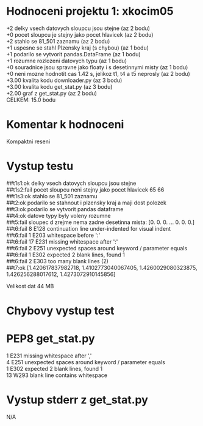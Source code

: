 Hodnoceni projektu 1: xkocim05
================================================================================
+2 delky vsech datovych sloupcu jsou stejne (az 2 bodu) <br/>
+0 pocet sloupcu je stejny jako pocet hlavicek (az 2 bodu) <br/>
+2 stahlo se 81_501 zaznamu (az 2 bodu) <br/>
+1 uspesne se stahl Plzensky kraj (s chybou) (az 1 bodu) <br/>
+1 podarilo se vytvorit pandas.DataFrame (az 1 bodu) <br/>
+1 rozumne rozlozeni datovych typu (az 1 bodu) <br/>
+0 souradnice jsou spravne jako floaty i s desetinnymi misty (az 1 bodu) <br/>
+0 neni mozne hodnotit cas 1.42 s, jelikoz t1, t4 a t5 neprosly (az 2 bodu) <br/>
+3.00 kvalita kodu downloader.py (az 3 bodu) <br/>
+3.00 kvalita kodu get_stat.py (az 3 bodu) <br/>
+2.00 graf z get_stat.py (az 2 bodu) <br/>
CELKEM: 15.0 bodu <br/>

Komentar k hodnoceni
================================================================================
Kompaktni reseni <br/>

Vystup testu
================================================================================
##t1s1:ok delky vsech datovych sloupcu jsou stejne <br/>
##t1s2:fail pocet sloupcu neni stejny jako pocet hlavicek 65 66 <br/>
##t1s3:ok stahlo se 81_501 zaznamu <br/>
##t2:ok podarilo se stahnout i plzensky kraj a maji dost polozek <br/>
##t3:ok podarilo se vytvorit pandas dataframe <br/>
##t4:ok datove typy byly voleny rozumne <br/>
##t5:fail sloupec d zrejme nema zadne desetinna mista:  [0. 0. 0. ... 0. 0. 0.] <br/>
##t6:fail  8       E128 continuation line under-indented for visual indent <br/>
##t6:fail  1       E203 whitespace before ':' <br/>
##t6:fail  17      E231 missing whitespace after ':' <br/>
##t6:fail  2       E251 unexpected spaces around keyword / parameter equals <br/>
##t6:fail  1       E302 expected 2 blank lines, found 1 <br/>
##t6:fail  2       E303 too many blank lines (2) <br/>
##t7:ok  [1.420617837982718, 1.4102773040067405, 1.4260029080323875, 1.426256288017612, 1.4273072910145856] <br/>

Velikost dat 44 MB <br/>

Chybovy vystup test
================================================================================


PEP8 get_stat.py
================================================================================
1       E231 missing whitespace after ',' <br/>
4       E251 unexpected spaces around keyword / parameter equals <br/>
1       E302 expected 2 blank lines, found 1 <br/>
13      W293 blank line contains whitespace <br/>


Vystup stderr z get_stat.py
================================================================================
N/A <br/>
